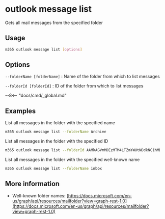 # outlook message list

Gets all mail messages from the specified folder

## Usage

```sh
m365 outlook message list [options]
```

## Options

`--folderName [folderName]`
: Name of the folder from which to list messages

`--folderId [folderId]`
: ID of the folder from which to list messages

--8<-- "docs/cmd/_global.md"

## Examples

List all messages in the folder with the specified name

```sh
m365 outlook message list --folderName Archive
```

List all messages in the folder with the specified ID

```sh
m365 outlook message list --folderId AAMkAGVmMDEzMTM4LTZmYWUtNDdkNC1hMDZiLTU1OGY5OTZhYmY4OAAuAAAAAAAiQ8W967B7TKBjgx9rVEURAQAiIsqMbYjsT5e-T7KzowPTAAAAAAFNAAA=
```

List all messages in the folder with the specified well-known name

```sh
m365 outlook message list --folderName inbox
```

## More information

- Well-known folder names: [https://docs.microsoft.com/en-us/graph/api/resources/mailfolder?view=graph-rest-1.0](https://docs.microsoft.com/en-us/graph/api/resources/mailfolder?view=graph-rest-1.0)
